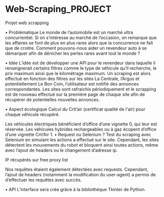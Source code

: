 # Web-Scraping_PROJECT
Projet web scrapping

•	Problématique
Le monde de l’automobile est un marché ultra concurrentiel. Si on s’intéresse au marché de l’occasion, on remarque que les affaires se font de plus en plus rares alors que la concurrence ne fait que de croitre. 
Comment pouvons-nous aider un revendeur auto à se démarquer afin de dénicher les perles rares avant tout le monde ?

•	Idée
L’idée est de développer une API pour le revendeur dans laquelle il renseignerait certains filtres comme le type de véhicule qu’il recherche, le prix maximum ainsi que le kilométrage maximum. 
Un scraping est alors effectué en fonction des filtres sur les sites La Centrale, l’Argus et potentiellement Le Bon Coin, l’utilisateur est notifié des annonces correspondantes. 
Les sites sont rafraichis périodiquement et le scrapping est de nouveau effectué sur la première page de chaque site afin de récupérer de potentielles nouvelles annonces. 

•	Aspect écologique
Calcul du Crit’air (certificat qualité de l'air) pour chaque véhicule récupéré. 
 
Les véhicules électriques bénéficient d’office d’une vignette 0, qui leur est réservée. Les véhicules hybrides rechargeables ou à gaz écopent d’office d’une vignette Crit’Air 1.
•	Request ou Selenium ?
Test du scraping avec Selenium en simulant les actions a effectué sur le site. Cependant, les sites détectent les mouvements du robot et bloquent ainsi toutes actions, même avec l’ajout de headers ou le changement d’adresse ip. 

 
IP récupérés sur free proxy list  

Nos requêtes étaient également détectées avec requests. Cependant, l’ajout de headers (notamment la modification du user-agent) a permis de d’effectuer les requêtes avec succès.

•	API
L’interface sera crée grâce à la bibliothèque Tkinter de Python.
